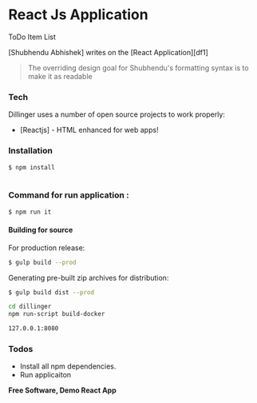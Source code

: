 # React Js Application
ToDo Item List 

 [Shubhendu Abhishek] writes on the [React Application][df1]

> The overriding design goal for Shubhendu's
> formatting syntax is to make it as readable


### Tech

Dillinger uses a number of open source projects to work properly:

* [Reactjs] - HTML enhanced for web apps!

### Installation


```sh
$ npm install 
 
```

### Command for run application :

```sh
$ npm run it
```


#### Building for source
For production release:
```sh
$ gulp build --prod
```
Generating pre-built zip archives for distribution:
```sh
$ gulp build dist --prod
```

```sh
cd dillinger
npm run-script build-docker
```


```sh
127.0.0.1:8080
```




### Todos

 - Install all npm dependencies.
 - Run applicaiton

**Free Software, Demo React App**
